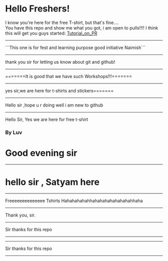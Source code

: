 <h1>Hello Freshers!</h1>
I know you're here for the free T-shirt, but that's fine....<br>
You have this repo and show me what you got, i am open to pulls!!!!
I think this will get you guys started:
<a href="https://tiny-url-service.herokuapp.com/zcIpCb">Tutorial_on_PR</a>  <!-- This URL is shortened by URL shortner made by Vishal B-) check it out on vcode11 -->
<hr>
```This one is for fest and learning purpose good initiative Naimish```
<hr>
thank you sir for letting us know about git and github!
<hr>
=======It is good that we have such Workshops!!!=======
<hr>
yes sir,we are here for t-shirts and stickers=======
<hr>
Hello sir ,hope u r doing well i am new to github
<hr>
Hello Sir, Yes we are here for free t-shirt

### By Luv
<h1>Good evening sir</h1>
<hr>
<h1>hello sir , Satyam here</h1>
<hr>
Freeeeeeeeeeeeee Tshirts Hahahahahahhahahahahahahahahhaha
<hr>
Thank you, sir.
<hr>
Sir thanks for this repo
<hr>
<hr>
Sir thanks for this repo
<hr>
